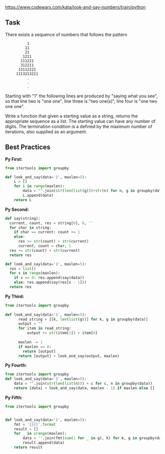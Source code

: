 https://www.codewars.com/kata/look-and-say-numbers/train/python

## Task
There exists a sequence of numbers that follows the pattern
~~~
          1
         11
         21
        1211
       111221
       312211
      13112221
     1113213211
          .
          .
          .
~~~          
Starting with "1" the following lines are produced by "saying what you see", so that line two is "one one", line three is "two one(s)", line four is "one two one one".

Write a function that given a starting value as a string, returns the appropriate sequence as a list. The starting value can have any number of digits. The termination condition is a defined by the maximum number of iterations, also supplied as an argument.

## Best Practices

**Py First:**
~~~py
from itertools import groupby

def look_and_say(data='1', maxlen=5):
    L = []
    for i in range(maxlen):
        data = "".join(str(len(list(g)))+str(n) for n, g in groupby(data))
        L.append(data)
    return L

~~~

**Py Second:**
~~~py
def say(string):
  current, count, res = string[0], 0, ''
  for char in string:
    if char == current: count += 1
    else:
      res += str(count) + str(current)
      current, count = char, 1
  res += str(count) + str(current)
  return res

def look_and_say(data='1', maxlen=5):
  res = list()
  for x in range(maxlen):
    if x == 0: res.append(say(data))
    else: res.append(say(res[x - 1]))
  return res
~~~

**Py Third:**
~~~py
from itertools import groupby                                                   
                                                                                  
def look_and_say(data='1', maxlen=5):                                                    
      read_string = [[k, len(list(g))] for k, g in groupby(data)]                 
      output = ""                                                                 
      for item in read_string:                                                    
          output += str(item[1]) + item[0]
    
      maxlen -= 1
      if maxlen == 0:
        return [output]
      return [output] + look_and_say(output, maxlen)

~~~

**Py Fourth:**
~~~py
from itertools import groupby
def look_and_say(data='1', maxlen=5):
    data = "".join(str(len(list(n))) + c for c, n in groupby(data))
    return [data] + look_and_say(data, maxlen - 1) if maxlen else []
~~~

**Py Fifth:**
~~~py
from itertools import groupby


def look_and_say(data='1', maxlen=5):
    fmt = '{}{}'.format
    result = []
    for _ in xrange(maxlen):
        data = ''.join(fmt(sum(1 for _ in g), k) for k, g in groupby(data))
        result.append(data)
    return result

~~~

